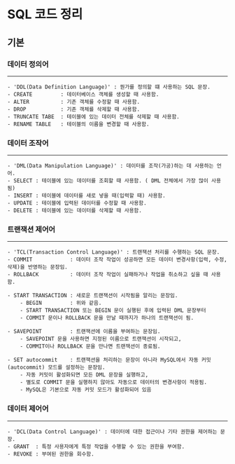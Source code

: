 # SQL 코드 정리 
## 기본
### 데이터 정의어
-------
    - 'DDL(Data Definition Language)' : 뭔가를 정의할 떄 사용하는 SQL 문장.
    - CREATE         : 데이터베이스 객체를 생성할 때 사용함.
    - ALTER          : 기존 객체를 수정할 때 사용함.
    - DROP           : 기존 객체를 삭제할 때 사용함.
    - TRUNCATE TABE  : 테이블에 있는 데이터 전체를 삭제할 때 사용함.
    - RENAME TABLE   : 테이블의 이름을 변경할 때 사용함.

### 데이터 조작어
-------
    - 'DML(Data Manipulation Language)' : 데이터를 조작(가공)하는 데 사용하는 언어.
    - SELECT : 테이블에 있는 데이터를 조회할 때 사용함. ( DML 전체에서 가장 많이 사용됨)
    - INSERT : 테이블에 데이터를 새로 넣을 때(입력할 때) 사용함.
    - UPDATE : 테이블에 입력된 데이터를 수정할 때 사용함.
    - DELETE : 테이블에 있는 데이터를 삭제할 때 사용함.

### 트랜잭션 제어어
-------
    - 'TCL(Transaction Control Language)' : 트랜잭션 처리를 수행하는 SQL 문장.
    - COMMIT            : 데이터 조작 작업이 성공하면 모든 데이터 변경사항(입력, 수정, 삭제)을 반영하는 문장임.         
    - ROLLBACK          : 데이터 조작 작업이 실패하거나 작업을 취소하고 싶을 때 사용함.

    - START TRANSACTION : 새로운 트랜잭션이 시작됨을 알리는 문장임.
        - BEGIN         : 위와 같음.
        - START TRANSACTION 또는 BEGIN 문이 실행된 후에 입력된 DML 문장부터 
        - COMMIT 문이나 ROLLBACK 문을 만날 때까지가 하나의 트랜잭션이 됨.

    - SAVEPOINT         : 트랜잭션에 이름을 부여하는 문장임.
        - SAVEPOINT 문을 사용하면 지정된 이름으로 트랜잭션이 시작되고,
        - COMMIT이나 ROLLBACK 문을 만나면 트랜잭션이 종료됨.

    - SET autocommit    : 트랜잭션을 처리하는 문장이 아니라 MySQL에서 자동 커밋(autocommit) 모드를 설정하는 문장임.
        - 자동 커밋이 활성화되면 모든 DML 문장을 실행하고, 
        - 별도로 COMMIT 문을 실행하지 않아도 자동으로 데이터의 변경사항이 적용됨.  
        - MySQL은 기본으로 자동 커밋 모드가 활성화되어 있음

### 데이터 제어어
-------
    - 'DCL(Data Control Language)' : 데이터에 대한 접근이나 기타 권한을 제어하는 문장.
    - GRANT  : 특정 사용자에게 특정 작업을 수행할 수 있는 권한을 부여함.
    - REVOKE : 부여된 권한을 회수함.

